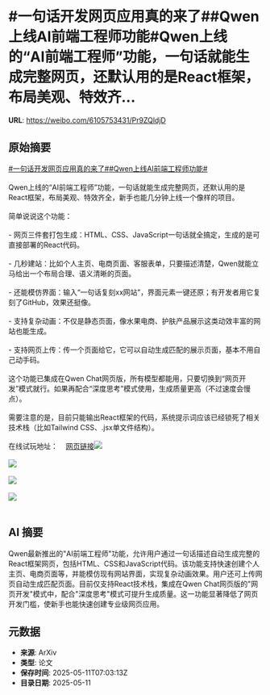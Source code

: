 # #一句话开发网页应用真的来了##Qwen上线AI前端工程师功能#Qwen上线的“AI前端工程师”功能，一句话就能生成完整网页，还默认用的是React框架，布局美观、特效齐...

**URL**: https://weibo.com/6105753431/Pr9ZQldjD

## 原始摘要

<a href="https://m.weibo.cn/search?containerid=231522type%3D1%26t%3D10%26q%3D%23%E4%B8%80%E5%8F%A5%E8%AF%9D%E5%BC%80%E5%8F%91%E7%BD%91%E9%A1%B5%E5%BA%94%E7%94%A8%E7%9C%9F%E7%9A%84%E6%9D%A5%E4%BA%86%23&amp;extparam=%23%E4%B8%80%E5%8F%A5%E8%AF%9D%E5%BC%80%E5%8F%91%E7%BD%91%E9%A1%B5%E5%BA%94%E7%94%A8%E7%9C%9F%E7%9A%84%E6%9D%A5%E4%BA%86%23" data-hide=""><span class="surl-text">#一句话开发网页应用真的来了#</span></a><a href="https://m.weibo.cn/search?containerid=231522type%3D1%26t%3D10%26q%3D%23Qwen%E4%B8%8A%E7%BA%BFAI%E5%89%8D%E7%AB%AF%E5%B7%A5%E7%A8%8B%E5%B8%88%E5%8A%9F%E8%83%BD%23&amp;extparam=%23Qwen%E4%B8%8A%E7%BA%BFAI%E5%89%8D%E7%AB%AF%E5%B7%A5%E7%A8%8B%E5%B8%88%E5%8A%9F%E8%83%BD%23" data-hide=""><span class="surl-text">#Qwen上线AI前端工程师功能#</span></a><br><br>Qwen上线的“AI前端工程师”功能，一句话就能生成完整网页，还默认用的是React框架，布局美观、特效齐全，新手也能几分钟上线一个像样的项目。<br><br>简单说说这个功能：<br><br>- 网页三件套打包生成：HTML、CSS、JavaScript一句话就全搞定，生成的是可直接部署的React代码。<br><br>- 几秒建站：比如个人主页、电商页面、客服表单，只要描述清楚，Qwen就能立马给出一个布局合理、语义清晰的页面。<br><br>- 还能模仿界面：输入“一句话复刻xx网站”，界面元素一键还原；有开发者用它复刻了GitHub，效果还挺像。<br><br>- 支持复杂动画：不仅是静态页面，像水果电商、护肤产品展示这类动效丰富的网站也能生成。<br><br>- 支持网页上传：传一个页面给它，它可以自动生成匹配的展示页面，基本不用自己动手码。<br><br>这个功能已集成在Qwen Chat网页版，所有模型都能用，只要切换到“网页开发”模式就行。如果再配合“深度思考”模式使用，生成质量更高（不过速度会慢点）。<br><br>需要注意的是，目前只能输出React框架的代码，系统提示词应该已经锁死了相关技术栈（比如Tailwind CSS、.jsx单文件结构）。<br><br>在线试玩地址：<a href="https://weibo.cn/sinaurl?u=https%3A%2F%2Fchat.qwen.ai%2F" data-hide=""><span class="url-icon"><img style="width: 1rem;height: 1rem" src="https://h5.sinaimg.cn/upload/2015/09/25/3/timeline_card_small_web_default.png" referrerpolicy="no-referrer"></span><span class="surl-text">网页链接</span></a><img style="" src="https://tvax1.sinaimg.cn/large/006Fd7o3gy1i1aafpm1afj30qg0zk7gj.jpg" referrerpolicy="no-referrer"><br><br><img style="" src="https://tvax4.sinaimg.cn/large/006Fd7o3gy1i1aaf4kcbnj30zk0ohqht.jpg" referrerpolicy="no-referrer"><br><br><img style="" src="https://tvax1.sinaimg.cn/large/006Fd7o3gy1i1aagmltkqg30p00w6b2e.gif" referrerpolicy="no-referrer"><br><br><img style="" src="https://tvax3.sinaimg.cn/large/006Fd7o3gy1i1aago76xkj30xc0li139.jpg" referrerpolicy="no-referrer"><br><br>

## AI 摘要

Qwen最新推出的"AI前端工程师"功能，允许用户通过一句话描述自动生成完整的React框架网页，包括HTML、CSS和JavaScript代码。该功能支持快速创建个人主页、电商页面等，并能模仿现有网站界面，实现复杂动画效果。用户还可上传网页自动生成匹配页面。目前仅支持React技术栈，集成在Qwen Chat网页版的"网页开发"模式中，配合"深度思考"模式可提升生成质量。这一功能显著降低了网页开发门槛，使新手也能快速创建专业级网页应用。

## 元数据

- **来源**: ArXiv
- **类型**: 论文
- **保存时间**: 2025-05-11T07:03:13Z
- **目录日期**: 2025-05-11
